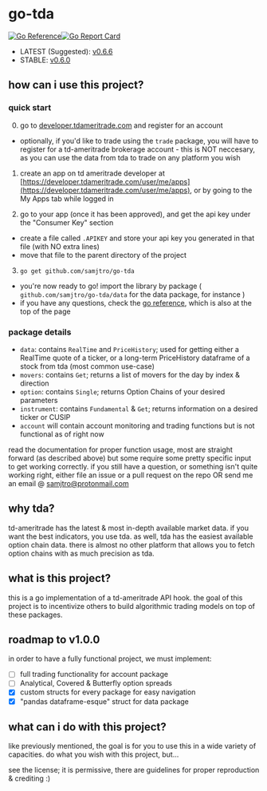 # go-tda
[![Go Reference](https://pkg.go.dev/badge/github.com/samjtro/go-tda.svg)](https://pkg.go.dev/github.com/samjtro/go-tda)[![Go Report Card](https://goreportcard.com/badge/github.com/samjtro/go-tda)](https://goreportcard.com/report/github.com/samjtro/go-tda)
 
- LATEST (Suggested):     [v0.6.6](https://github.com/samjtro/go-tda/releases/tag/v0.6.6)
- STABLE:                 [v0.6.0](https://github.com/samjtro/go-tda/releases/tag/v0.6.0)

## how can i use this project?

### quick start

0. go to [developer.tdameritrade.com](https://developer.tdameritrade.com/) and register for an account
- optionally, if you'd like to trade using the `trade` package, you will have to register for a td-ameritrade brokerage account - this is NOT neccesary, as you can use the data from tda to trade on any platform you wish  

1. create an app on td ameritrade developer at [https://developer.tdameritrade.com/user/me/apps](https://developer.tdameritrade.com/user/me/apps), or by going to the My Apps tab while logged in  

2. go to your app (once it has been approved), and get the api key under the "Consumer Key" section  
- create a file called `.APIKEY` and store your api key you generated in that file (with NO extra lines) 
- move that file to the parent directory of the project 

3. `go get github.com/samjtro/go-tda`

- you're now ready to go! import the library by package ( `github.com/samjtro/go-tda/data` for the data package, for instance )
- if you have any questions, check the [go reference](https://pkg.go.dev/github.com/samjtro/go-tda), which is also at the top of the page

### package details

- `data`: contains `RealTime` and `PriceHistory`; used for getting either a RealTime quote of a ticker, or a long-term PriceHistory dataframe of a stock from tda (most common use-case)
- `movers`: contains `Get`; returns a list of movers for the day by index & direction
- `option`: contains `Single`; returns Option Chains of your desired parameters
- `instrument`: contains `Fundamental` & `Get`; returns information on a desired ticker or CUSIP
- `account` will contain account monitoring and trading functions but is not functional as of right now   

read the documentation for proper function usage, most are straight forward (as described above) but some require some pretty specific input to get working correctly. if you still have a question, or something isn't quite working right, either file an issue or a pull request on the repo OR send me an email @ samjtro@protonmail.com

## why tda?

td-ameritrade has the latest & most in-depth available market data. if you want the best indicators, you use tda. as well, tda has the easiest available option chain data. there is almost no other platform that allows you to fetch option chains with as much precision as tda.

## what is this project?

this is a go implementation of a td-ameritrade API hook. the goal of this project is to incentivize others to build algorithmic trading models on top of these packages.

## roadmap to v1.0.0

in order to have a fully functional project, we must implement:

- [ ] full trading functionality for account package
- [ ] Analytical, Covered & Butterfly option spreads
- [x] custom structs for every package for easy navigation
- [x] "pandas dataframe-esque" struct for data package

## what can i do with this project?

like previously mentioned, the goal is for you to use this in a wide variety of capacities. do what you wish with this project, but...  

see the license; it is permissive, there are guidelines for proper reproduction & crediting :) 